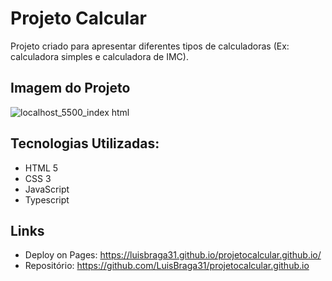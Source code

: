 # Projeto Calcular

Projeto criado para apresentar diferentes tipos de calculadoras (Ex: calculadora simples e calculadora de IMC).

## Imagem do Projeto

![localhost_5500_index html](https://github.com/LuisBraga31/projetocalcular.github.io/assets/83723698/bcbe4b6b-ca17-46a1-b5d8-2c7c70463f91)

## Tecnologias Utilizadas:

* HTML 5
* CSS 3
* JavaScript
* Typescript

## Links
  - Deploy on Pages: https://luisbraga31.github.io/projetocalcular.github.io/
  - Repositório: https://github.com/LuisBraga31/projetocalcular.github.io